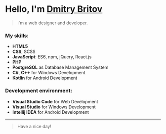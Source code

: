 # Hello, I'm [Dmitry Britov][web]
> I'm a web designer and developer.

### My skills:

- **HTML5**
- **CSS**, SCSS
- **JavaScript**: ES6, npm, jQuery, React.js
- **PHP**
- **PostgreSQL** as Database Management System
- **C#**, **C++** for Windows Development
- **Kotlin** for Android Development

### Development environment:

- **Visual Studio Code** for Web Development
- **Visual Studio** for Windows Development
- **Intellij IDEA** for Android Development

__________
> Have a nice day!

[web]: https://kenclaron.github.io/kenclaron